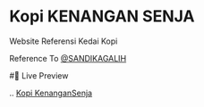 # Kopi KENANGAN SENJA
Website Referensi Kedai Kopi

Reference To
[@SANDIKAGALIH](https://www.youtube.com/@sandhikagalihWPU)

#👀 Live Preview


.. [Kopi KenanganSenja](https://Kopi-KenanganSenja.balyawaffa.repl.co)

